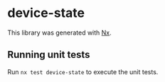 # device-state

This library was generated with [Nx](https://nx.dev).

## Running unit tests

Run `nx test device-state` to execute the unit tests.
